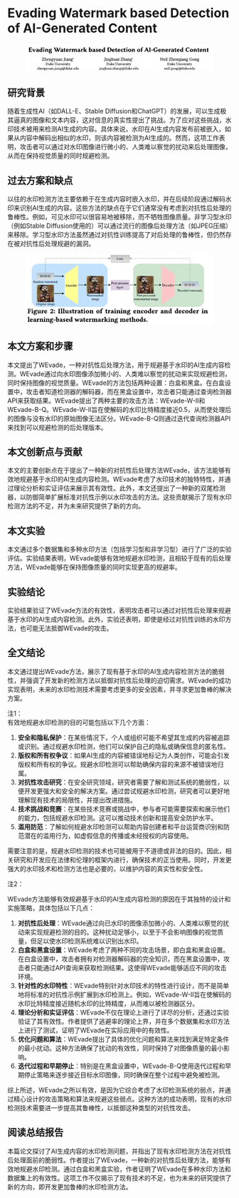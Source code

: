# Evading Watermark based Detection of AI-Generated Content

<figure><img src="../.gitbook/assets/image (6) (1).png" alt=""><figcaption></figcaption></figure>

## 研究背景

随着生成性AI（如DALL-E、Stable Diffusion和ChatGPT）的发展，可以生成极其逼真的图像和文本内容，这对信息的真实性提出了挑战。为了应对这些挑战，水印技术被用来检测AI生成的内容。具体来说，水印在AI生成内容发布前被嵌入，如果从内容中解码出相似的水印，则该内容被检测为AI生成的。然而，这项工作表明，攻击者可以通过对水印图像进行微小的、人类难以察觉的扰动来后处理图像，从而在保持视觉质量的同时规避检测。

## 过去方案和缺点

以往的水印检测方法主要依赖于在生成内容时嵌入水印，并在后续阶段通过解码水印来识别AI生成的内容。这些方法的缺点在于它们通常没有考虑到对抗性后处理的鲁棒性。例如，可见水印可以很容易地被移除，而不牺牲图像质量。非学习型水印（例如Stable Diffusion使用的）可以通过流行的图像后处理方法（如JPEG压缩）来移除。学习型水印方法虽然通过对抗性训练提高了对后处理的鲁棒性，但仍然存在被对抗性后处理规避的漏洞。

<figure><img src="../.gitbook/assets/image (7) (1).png" alt=""><figcaption></figcaption></figure>

## 本文方案和步骤

本文提出了WEvade，一种对抗性后处理方法，用于规避基于水印的AI生成内容检测。WEvade通过向水印图像添加微小的、人类难以察觉的扰动来实现规避检测，同时保持图像的视觉质量。WEvade的方法包括两种设置：白盒和黑盒。在白盒设置中，攻击者知道检测器的解码器，而在黑盒设置中，攻击者只能通过查询检测器API来获取结果。WEvade提出了两种主要的攻击方法：WEvade-W-II和WEvade-B-Q。WEvade-W-II旨在使解码的水印比特精度接近0.5，从而使处理后的图像与没有水印的原始图像无法区分。WEvade-B-Q则通过迭代查询检测器API来找到可以规避检测的后处理版本。

## 本文创新点与贡献

本文的主要创新点在于提出了一种新的对抗性后处理方法WEvade，该方法能够有效地规避基于水印的AI生成内容检测。WEvade考虑了水印技术的独特特性，并通过理论分析和实证评估来展示其有效性。此外，本文还提出了一种新的双尾检测器，以防御简单扩展标准对抗性示例以水印攻击的方法。这些贡献揭示了现有水印检测方法的不足，并为未来研究提供了新的方向。

## 本文实验

本文通过多个数据集和多种水印方法（包括学习型和非学习型）进行了广泛的实验评估。实验结果表明，WEvade能够有效地规避水印检测，且相较于现有的后处理方法，WEvade能够在保持图像质量的同时实现更高的规避率。

## 实验结论

实验结果验证了WEvade方法的有效性，表明攻击者可以通过对抗性后处理来规避基于水印的AI生成内容检测。此外，实验还表明，即使是经过对抗性训练的水印方法，也可能无法抵御WEvade的攻击。

## 全文结论

本文通过提出WEvade方法，展示了现有基于水印的AI生成内容检测方法的脆弱性，并强调了开发新的检测方法以抵御对抗性后处理的迫切需求。WEvade的成功实现表明，未来的水印检测技术需要考虑更多的安全因素，并寻求更加鲁棒的解决方案。



注1：\
有效地规避水印检测的目的可能包括以下几个方面：

1. **安全和隐私保护**：在某些情况下，个人或组织可能不希望其生成的内容被追踪或识别。通过规避水印检测，他们可以保护自己的隐私或确保信息的匿名性。
2. **版权和所有权争议**：如果AI生成的内容被错误地标记为人类创作，可能会引发版权和所有权的争议。规避水印检测可以帮助确保内容的来源不被错误地归属。
3. **对抗性攻击研究**：在安全研究领域，研究者需要了解和测试系统的脆弱性，以便开发更强大和安全的解决方案。通过尝试规避水印检测，研究者可以更好地理解现有技术的局限性，并提出改进措施。
4. **技术挑战和竞赛**：在某些技术竞赛或挑战中，参与者可能需要探索和展示他们的能力，包括规避水印检测。这可以推动技术创新和提高安全防护水平。
5. **滥用防范**：了解如何规避水印检测可以帮助内容创建者和平台运营商识别和防范潜在的滥用行为，如虚假信息的传播或未经授权的内容使用。

需要注意的是，规避水印检测的技术也可能被用于不道德或非法的目的。因此，相关研究和开发应在法律和伦理的框架内进行，确保技术的正当使用。同时，开发更强大的水印技术和检测方法也是必要的，以维护内容的真实性和安全性。



注2：

WEvade方法能够有效规避基于水印的AI生成内容检测的原因在于其独特的设计和实施策略，具体包括以下几点：

1. **对抗性后处理**：WEvade通过向已水印的图像添加微小的、人类难以察觉的扰动来实现规避检测的目的。这种扰动足够小，以至于不会影响图像的视觉质量，但足以使水印检测系统难以识别出水印。
2. **白盒和黑盒设置**：WEvade考虑了两种不同的攻击场景，即白盒和黑盒设置。在白盒设置中，攻击者拥有对检测器解码器的完全知识，而在黑盒设置中，攻击者只能通过API查询来获取检测结果。这使得WEvade能够适应不同的攻击环境。
3. **针对性的水印特性**：WEvade特别针对水印技术的特性进行设计，而不是简单地将标准的对抗性示例扩展到水印检测上。例如，WEvade-W-II旨在使解码的水印比特精度接近随机水印的比特精度，从而难以被检测器区分。
4. **理论分析和实证评估**：WEvade不仅在理论上进行了详尽的分析，还通过实验验证了其有效性。作者提供了逃避率的理论上界，并在多个数据集和水印方法上进行了测试，证明了WEvade在实际应用中的有效性。
5. **优化问题和算法**：WEvade提出了具体的优化问题和算法来找到满足特定条件的最小扰动。这种方法确保了扰动的有效性，同时保持了对图像质量的最小影响。
6. **迭代过程和早期停止**：特别是在黑盒设置中，WEvade-B-Q使用迭代过程和早期停止策略来逐步接近目标水印图像，同时确保在整个过程中避免被检测。

综上所述，WEvade之所以有效，是因为它综合考虑了水印检测系统的弱点，并通过精心设计的攻击策略和算法来规避这些弱点。这种方法的成功表明，现有的水印检测技术需要进一步提高其鲁棒性，以抵御这种类型的对抗性攻击。





## 阅读总结报告

本篇论文探讨了AI生成内容的水印检测问题，并指出了现有水印检测方法在对抗性后处理面前的脆弱性。作者提出了WEvade，一种新的对抗性后处理方法，能够有效地规避水印检测。通过白盒和黑盒实验，作者证明了WEvade在多种水印方法和数据集上的有效性。这项工作不仅揭示了现有技术的不足，也为未来的研究提供了新的方向，即开发更加鲁棒的水印检测方法。
